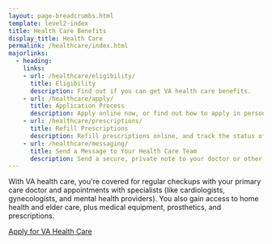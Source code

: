 ```yaml
---
layout: page-breadcrumbs.html
template: level2-index
title: Health Care Benefits
display_title: Health Care
permalink: /healthcare/index.html
majorlinks:
  - heading:
    links:
    - url: /healthcare/eligibility/
      title: Eligibility
      description: Find out if you can get VA health care benefits.
    - url: /healthcare/apply/
      title: Application Process
      description: Apply online now, or find out how to apply in person or by phone or mail.
    - url: /healthcare/prescriptions/
      title: Refill Prescriptions
      description: Refill prescriptions online, and track the status of your refills.
    - url: /healthcare/messaging/
      title: Send a Message to Your Health Care Team
      description: Send a secure, private note to your doctor or other members of your VA health care team.
---
```


<div class="va-introtext">

With VA health care, you're covered for regular checkups with your primary care doctor and appointments with specialists (like cardiologists, gynecologists, and mental health providers). You also gain access to home health and elder care, plus medical equipment, prosthetics, and prescriptions.

</div>

<a class="usa-button-primary va-button-primary" href="/healthcare/apply/application/introduction">Apply for VA Health Care</a>
